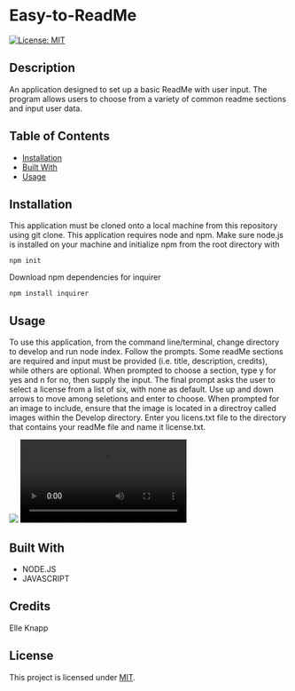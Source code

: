 # Easy-to-ReadMe
[![License: MIT](https://img.shields.io/badge/License-MIT-yellow.svg)](https://opensource.org/licenses/MIT)

## Description
An application designed to set up a basic ReadMe with user input. The program allows  users to choose from a variety of common readme sections and input user data. 


## Table of Contents

* [Installation](#installation)
* [Built With](#built-with)
* [Usage](#usage)

## Installation
This application must be cloned onto a local machine from this repository using git clone. This application requires node and npm. Make sure node.js is installed on your machine and initialize npm from the root directory with 
``````
npm init
````````
Download npm dependencies for inquirer 
```````
npm install inquirer
```````
    
## Usage
To use this application, from the command line/terminal, change directory to develop and run node index. Follow the prompts. Some readMe sections are required and input must be provided (i.e. title, description, credits), while others are optional. When prompted to choose a section, type y for yes and n for no, then supply the input. The final prompt asks the user to select a license from a list of six, with none as default. Use up and down arrows to move among seletions and enter to choose. When prompted for an image to include, ensure that the image is located in a directroy called images within the Develop directory. Enter you licens.txt file to the directory that contains your readMe file and name it license.txt.
    
![](/images/answering-questions.png)
![](/images/vido-walk-through.mp4)

## Built With

* NODE.JS
* JAVASCRIPT

## Credits
Elle Knapp

## License

This project is licensed under [MIT](license.txt).

